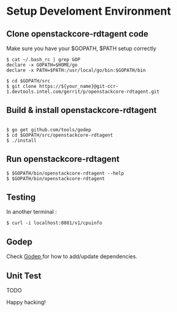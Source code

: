 # Setup Develoment Environment

## Clone openstackcore-rdtagent code

Make sure you have your $GOPATH, $PATH setup correctly

```
$ cat ~/.bash_rc | grep GOP
declare -x GOPATH=$HOME/go
declare -x PATH=$PATH:/usr/local/go/bin:$GOPATH/bin

$ cd $GOPATH/src
$ git clone https://${your_name}@git-ccr-1.devtools.intel.com/gerrit/p/openstackcore-rdtagent.git
```

## Build & install openstackcore-rdtagent

```

$ go get github.com/tools/godep
$ cd $GOPATH/src/openstackcore-rdtagent
$ ./install

```

## Run openstackcore-rdtagent

```
$ $GOPATH/bin/openstackcore-rdtagent --help
$ $GOPATH/bin/openstackcore-rdtagent
```


## Testing

In another terminal :

```
$ curl -i localhost:8081/v1/cpuinfo

```


## Godep

Check [ Godep ](https://github.com/tools/godep) for how to add/update dependencies.

## Unit Test

TODO


Happy hacking!
